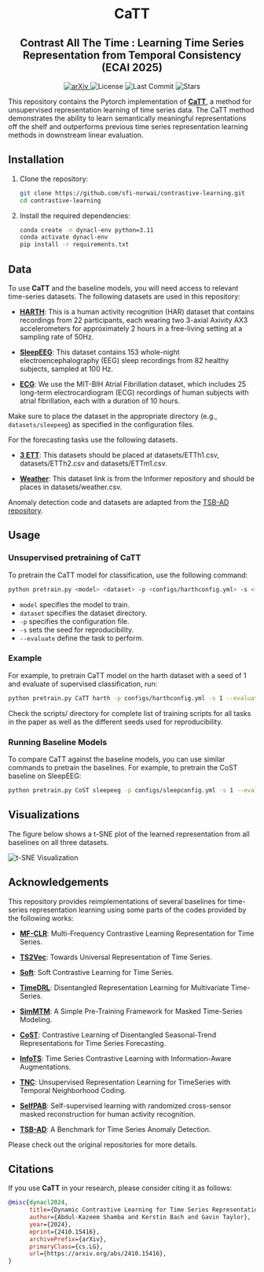 <h1 align="center">CaTT</h1>
<h2 align="center">Contrast All The Time : Learning Time Series Representation from Temporal Consistency (ECAI 2025)</h2>

<p align="center">
  <a href="https://arxiv.org/abs/2410.15416">
    <img alt="arXiv" src="https://img.shields.io/badge/arXiv-2410.15416-b31b1b.svg">
  </a>
  <img alt="License" src="https://img.shields.io/github/license/sfi-norwai/contrastive-learning">
  <img alt="Last Commit" src="https://img.shields.io/github/last-commit/sfi-norwai/contrastive-learning">
  <img alt="Stars" src="https://img.shields.io/github/stars/sfi-norwai/contrastive-learning?style=social">
</p>




This repository contains the Pytorch implementation of [**CaTT**](https://arxiv.org/abs/2410.15416), a method for unsupervised representation learning of time series data. The CaTT method demonstrates the ability to learn semantically meaningful representations off the shelf and outperforms previous time series representation learning methods in downstream linear evaluation.


## Installation

1. Clone the repository:
    ```bash
    git clone https://github.com/sfi-norwai/contrastive-learning.git
    cd contrastive-learning
    ```

2. Install the required dependencies:
    ```bash
    conda create -n dynacl-env python=3.11
    conda activate dynacl-env
    pip install -r requirements.txt
    ```

## Data


To use **CaTT** and the baseline models, you will need access to relevant time-series datasets. The following datasets are used in this repository:

- [**HARTH**](https://archive.ics.uci.edu/dataset/779/harth): This is a human activity recognition (HAR) dataset that contains recordings from 22 participants, each wearing two 3-axial Axivity AX3 accelerometers for approximately 2 hours in a free-living setting at a sampling rate of 50Hz.

- [**SleepEEG**](https://www.physionet.org/content/sleep-edfx/1.0.0/): This dataset contains 153 whole-night electroencephalography (EEG) sleep recordings from 82 healthy subjects, sampled at 100 Hz.

- [**ECG**](https://physionet.org/content/afdb/1.0.0/): We use the MIT-BIH Atrial Fibrillation dataset, which includes 25 long-term electrocardiogram (ECG) recordings of human subjects with atrial fibrillation, each with a duration of 10 hours.

Make sure to place the dataset in the appropriate directory (e.g., `datasets/sleepeeg`) as specified in the configuration files.

For the forecasting tasks use the following datasets.

- [**3 ETT**](https://github.com/zhouhaoyi/ETDataset): This datasets should be placed at datasets/ETTh1.csv, datasets/ETTh2.csv and datasets/ETTm1.csv.

- [**Weather**](https://github.com/zhouhaoyi/Informer2020): This dataset link is from the Informer repository and should be places in datasets/weather.csv.

Anomaly detection code and datasets are adapted from the [TSB-AD repository](https://github.com/TheDatumOrg/TSB-AD).



## Usage

### Unsupervised pretraining of CaTT

To pretrain the CaTT model for classification, use the following command:

```bash
python pretrain.py <model> <dataset> -p <configs/harthconfig.yml> -s < > --evaluate < >

```
- `model` specifies the model to train.
- `dataset` specifies the dataset directory.
- `-p` specifies the configuration file.
- `-s` sets the seed for reproducibility.
- `--evaluate` define the task to perform.

### Example
For example, to pretrain CaTT model on the harth dataset with a seed of 1 and evaluate of supervised classification, run:
```bash
python pretrain.py CaTT harth -p configs/harthconfig.yml -s 1 --evaluate supervised
```
Check the scripts/ directory for complete list of training scripts for all tasks in the paper as well as the different seeds used for reproducibility.

### Running Baseline Models
To compare CaTT against the baseline models, you can use similar commands to pretrain the baselines. For example, to pretrain the CoST baseline on SleepEEG:

```bash
python pretrain.py CoST sleepeeg -p configs/sleepconfig.yml -s 1 --evaluate supervised
```

## Visualizations

The figure below shows a t-SNE plot of the learned representation from all baselines on all three datasets.

![t-SNE Visualization](./images/CaTT_embeddings.png?raw=true "Title")


## Acknowledgements

This repository provides reimplementations of several baselines for time-series representation learning using some parts of the codes provided by the following  works:

- [**MF-CLR**](https://github.com/duanjufang/MF-CLR): Multi-Frequency Contrastive Learning Representation for Time Series.

- [**TS2Vec**](https://github.com/zhihanyue/ts2vec): Towards Universal Representation of Time Series.

- [**Soft**](https://github.com/seunghan96/softclt?tab=readme-ov-file): Soft Contrastive Learning for Time Series.
- [**TimeDRL**](https://github.com/blacksnail789521/TimeDRL): Disentangled Representation Learning for Multivariate Time-Series.

- [**SimMTM**](https://github.com/thuml/SimMTM): A Simple Pre-Training Framework for Masked Time-Series Modeling.

- [**CoST**](https://github.com/salesforce/CoST): Contrastive Learning of Disentangled Seasonal-Trend Representations for Time Series Forecasting.
- [**InfoTS**](https://github.com/chengw07/InfoTS): Time Series Contrastive Learning with Information-Aware Augmentations.
- [**TNC**](https://github.com/sanatonek/TNC_representation_learning): Unsupervised Representation Learning for TimeSeries with Temporal Neighborhood Coding.
- [**SelfPAB**](https://github.com/ntnu-ai-lab/SelfPAB): Self-supervised learning with randomized cross-sensor masked reconstruction for human activity recognition.
- [**TSB-AD**](https://github.com/TheDatumOrg/TSB-AD): A Benchmark for Time Series Anomaly Detection.

Please check out the original repositories for more details.

## Citations

If you use **CaTT** in your research, please consider citing it as follows:

```bibtex
@misc{dynacl2024,
      title={Dynamic Contrastive Learning for Time Series Representation}, 
      author={Abdul-Kazeem Shamba and Kerstin Bach and Gavin Taylor},
      year={2024},
      eprint={2410.15416},
      archivePrefix={arXiv},
      primaryClass={cs.LG},
      url={https://arxiv.org/abs/2410.15416}, 
}
